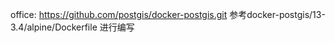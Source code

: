 office: https://github.com/postgis/docker-postgis.git
参考docker-postgis/13-3.4/alpine/Dockerfile 进行编写

